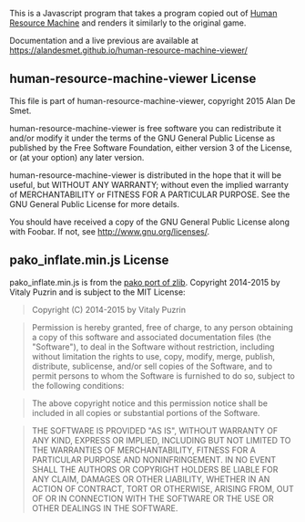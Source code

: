 This is a Javascript program that takes a program copied out of [Human Resource Machine](http://tomorrowcorporation.com/humanresourcemachine) and renders it similarly to the original game.

Documentation and a live previous are available at https://alandesmet.github.io/human-resource-machine-viewer/

human-resource-machine-viewer License
-------------------------------------

This file is part of human-resource-machine-viewer, 
copyright 2015 Alan De Smet.

human-resource-machine-viewer is free software you can
redistribute it and/or modify it under the terms of the GNU
General Public License as published by the Free Software
Foundation, either version 3 of the License, or (at your option)
any later version.

human-resource-machine-viewer is distributed in the hope that it
will be useful, but WITHOUT ANY WARRANTY; without even the
implied warranty of MERCHANTABILITY or FITNESS FOR A PARTICULAR
PURPOSE.  See the GNU General Public License for more details.

You should have received a copy of the GNU General Public License
along with Foobar.  If not, see <http://www.gnu.org/licenses/>.


pako\_inflate.min.js License
----------------------------


pako\_inflate.min.js is from the [pako port of zlib](https://nodeca.github.io/pako/).  Copyright 2014-2015 by Vitaly Puzrin and is subject to the MIT License:

> Copyright (C) 2014-2015 by Vitaly Puzrin

> Permission is hereby granted, free of charge, to any person obtaining a copy of this software and associated documentation files (the "Software"), to deal in the Software without restriction, including without limitation the rights to use, copy, modify, merge, publish, distribute, sublicense, and/or sell copies of the Software, and to permit persons to whom the Software is furnished to do so, subject to the following conditions:

> The above copyright notice and this permission notice shall be included in all copies or substantial portions of the Software.

> THE SOFTWARE IS PROVIDED "AS IS", WITHOUT WARRANTY OF ANY KIND, EXPRESS OR IMPLIED, INCLUDING BUT NOT LIMITED TO THE WARRANTIES OF MERCHANTABILITY, FITNESS FOR A PARTICULAR PURPOSE AND NONINFRINGEMENT. IN NO EVENT SHALL THE AUTHORS OR COPYRIGHT HOLDERS BE LIABLE FOR ANY CLAIM, DAMAGES OR OTHER LIABILITY, WHETHER IN AN ACTION OF CONTRACT, TORT OR OTHERWISE, ARISING FROM, OUT OF OR IN CONNECTION WITH THE SOFTWARE OR THE USE OR OTHER DEALINGS IN THE SOFTWARE.
